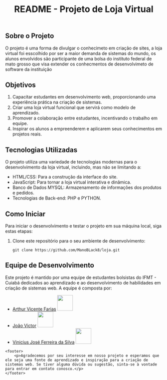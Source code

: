 
<body>
    <header>
        <h1>README - Projeto de Loja Virtual</h1>
    </header>
    <section>
        <h2>Sobre o Projeto</h2>
        <p>O projeto é uma forma de divulgar o conhecimeto em criação de sites, a loja virtual foi esscolhido por ser a maior demanda de sistemas do mundo, os alunos envolvidos são participante de uma bolsa do instituto federal de mato grosso que visa extender os conhecmentos de desenvolvimeto de software da instituição</p>
    </section>
    <section>
        <h2>Objetivos</h2>
        <ol>
            <li>Capacitar estudantes em desenvolvimento web, proporcionando uma experiência prática na criação de sistemas.</li>
            <li>Criar uma loja virtual funcional que servirá como modelo de aprendizado.</li>
            <li>Promover a colaboração entre estudantes, incentivando o trabalho em equipe.</li>
            <li>Inspirar os alunos a empreenderem e aplicarem seus conhecimentos em projetos reais.</li>
        </ol>
    </section>
    <section>
        <h2>Tecnologias Utilizadas</h2>
        <p>O projeto utiliza uma variedade de tecnologias modernas para o desenvolvimento da loja virtual, incluindo, mas não se limitando a:</p>
        <ul>
            <li>HTML/CSS: Para a construção da interface do site.</li>
            <li>JavaScript: Para tornar a loja virtual interativa e dinâmica.</li>
            <li>Banco de Dados MYSQL: Armazenamento de informações dos produtos e pedidos.</li>
            <li>Tecnologias de Back-end: PHP e PYTHON.</li>
        </ul>
    </section>
    <section>
        <h2>Como Iniciar</h2>
        <p>Para iniciar o desenvolvimento e testar o projeto em sua máquina local, siga estas etapas:</p>
        <ol>
            <li>Clone este repositório para o seu ambiente de desenvolvimento:</li>
            <pre><code>git clone https://github.com/ManoBLack8/loja.git</code></pre>
        </ol>
    </section>
    <section>
        <h2>Equipe de Desenvolvimento</h2>
        <p>Este projeto é mantido por uma equipe de estudantes bolsistas do IFMT - Cuiabá dedicados ao aprendizado e ao desenvolvimento de habilidades em criação de sistemas web. A equipe é composta por:</p>
        <ul>
            <li><a href="https://github.com/Satellite63">Arthur Vicente Farias</a> <img width="50" src="https://avatars.githubusercontent.com/u/107644318?v=4"></li>
            <li><a href="https://github.com/PhrStyle">João Victor</a> <img width="50" src="https://avatars.githubusercontent.com/u/67803277?v=4"></li>
            <li><a href="https://github.com/ManoBLack8">Vinicius José Ferreira da Silva</a> <img width="50" src="https://avatars.githubusercontent.com/u/69330979?v=4"></li>
        </ul>
    </section>
    
    <footer>
        <p>Agradecemos por seu interesse em nosso projeto e esperamos que ele seja uma fonte de aprendizado e inspiração para a criação de sistemas web. Se tiver alguma dúvida ou sugestão, sinta-se à vontade para entrar em contato conosco.</p>
    </footer>
</body>
</html>
